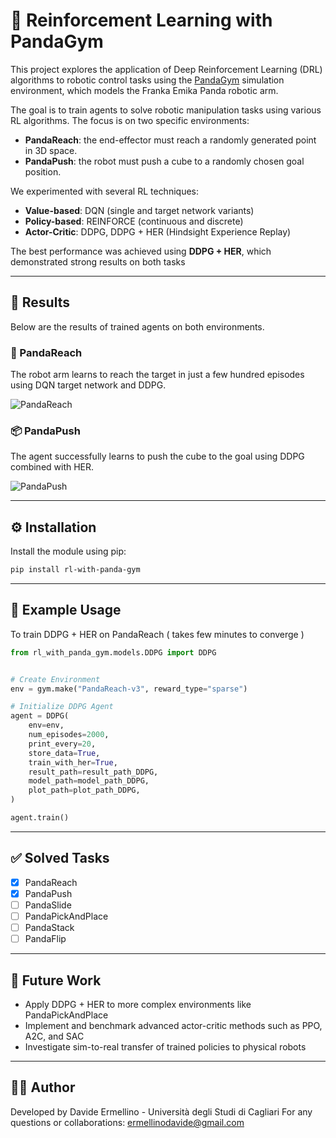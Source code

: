 # 🤖 Reinforcement Learning with PandaGym

This project explores the application of Deep Reinforcement Learning (DRL) algorithms to robotic control tasks using the [PandaGym](https://github.com/Farama-Foundation/Panda-Gym) simulation environment, which models the Franka Emika Panda robotic arm.

The goal is to train agents to solve robotic manipulation tasks using various RL algorithms. The focus is on two specific environments:

- **PandaReach**: the end-effector must reach a randomly generated point in 3D space.
- **PandaPush**: the robot must push a cube to a randomly chosen goal position.

We experimented with several RL techniques:

- **Value-based**: DQN (single and target network variants)
- **Policy-based**: REINFORCE (continuous and discrete)
- **Actor-Critic**: DDPG, DDPG + HER (Hindsight Experience Replay)

The best performance was achieved using **DDPG + HER**, which demonstrated strong results on both tasks

---

## 🎯 Results

Below are the results of trained agents on both environments.

### 🐼 PandaReach

The robot arm learns to reach the target in just a few hundred episodes using DQN target network and DDPG.

![PandaReach](video_test/gifs/DDPG_HER_REACH.gif)

### 📦 PandaPush

The agent successfully learns to push the cube to the goal using DDPG combined with HER.

![PandaPush](https://github.com/Davidermellino/rl-with-panda-gym/blob/main/video_test/gifs/DDPG_HER%20_PUSH.gif)

---

## ⚙️ Installation

Install the module using pip:

```bash
pip install rl-with-panda-gym
```

---

## 🚀 Example Usage

To train DDPG + HER on PandaReach ( takes few minutes to converge )

```python
from rl_with_panda_gym.models.DDPG import DDPG


# Create Environment
env = gym.make("PandaReach-v3", reward_type="sparse")

# Initialize DDPG Agent
agent = DDPG(
    env=env,
    num_episodes=2000,
    print_every=20,
    store_data=True,
    train_with_her=True,
    result_path=result_path_DDPG,
    model_path=model_path_DDPG,
    plot_path=plot_path_DDPG,
)

agent.train()

```
---

## ✅ Solved Tasks

- [x] PandaReach
- [x] PandaPush
- [ ] PandaSlide
- [ ] PandaPickAndPlace
- [ ] PandaStack
- [ ] PandaFlip

---

## 🔭 Future Work

- Apply DDPG + HER to more complex environments like PandaPickAndPlace
- Implement and benchmark advanced actor-critic methods such as PPO, A2C, and SAC
- Investigate sim-to-real transfer of trained policies to physical robots

---

## 👨‍💻 Author

Developed by Davide Ermellino - Università degli Studi di Cagliari 
For any questions or collaborations: ermellinodavide@gmail.com
